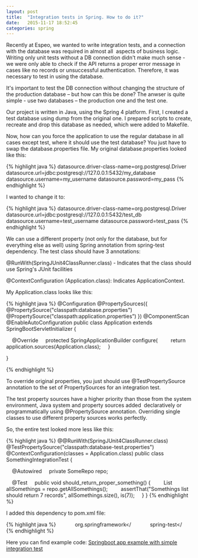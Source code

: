 ```yaml
---
layout: post
title:  "Integration tests in Spring. How to do it?"
date:   2015-11-17 18:52:45
categories: spring
---
```

Recently at Espeo, we wanted to write integration tests, and a connection with the database was required in almost all  aspects of business logic. 
Writing only unit tests without a DB connection didn't make much sense - we were only able to check if the API returns a proper error message in cases like no records or unsuccessful authentication. Therefore, it was necessary to test in using the database. 

It's important to test the DB connection without changing the structure of the production database – but how can this be done? The anwser is quite simple - use two databases – the production one and the test one.


Our project is written in Java, using the Spring 4 platform. 
First, I created a test database using dump from the original one. 
I prepared scripts to create, recreate and drop this database as needed, which were added to Makefile.

Now, how can you force the application to use the regular database in all cases except test, where it should use the test database? You just have to swap the database.properties file.
My original database.properties looked like this:

{% highlight java %}
datasource.driver-class-name=org.postgresql.Driver
datasource.url=jdbc:postgresql://127.0.0.1:5432/my_database
datasource.username=my_username
datasource.password=my_pass
{% endhighlight %}

I wanted to change it to:

{% highlight java %}
datasource.driver-class-name=org.postgresql.Driver
datasource.url=jdbc:postgresql://127.0.0.1:5432/test_db
datasource.username=test_username
datasource.password=test_pass
{% endhighlight %}

We can use a different property (not only for the database, but for everything else as well) using Spring annotation from spring-test dependency.
The test class should have 3 annotations:

@RunWith(SpringJUnit4ClassRunner.class) - Indicates that the class should use Spring's JUnit facilities

@ContextConfiguration (Application.class): Indicates ApplicationContext.

My Application.class looks like this:

{% highlight java %}
@Configuration
@PropertySources({
    @PropertySource("classpath:database.properties")
    @PropertySource("classpath:application.properties”)
})
@ComponentScan
@EnableAutoConfiguration
public class Application extends SpringBootServletInitializer {

    @Override
    protected SpringApplicationBuilder configure(
        return application.sources(Application.class);
    }

}


{% endhighlight %}

To override original properties, you just should use @TestPropertySource annotation to the set of PropertySources for an integration test. 

The test property sources have a higher priority than those from the system environment, Java system and property sources added  declaratively or programmatically using @PropertySource annotation. Overriding single classes to use different property sources works perfectly.

So, the entire test looked more less like this:

{% highlight java %}
@@RunWith(SpringJUnit4ClassRunner.class)
@TestPropertySource("classpath:database-test.properties")
@ContextConfiguration(classes = Application.class)
public class SomethingIntegrationTest {

    @Autowired
    private SomeRepo repo;

    @Test
    public void should_return_proper_something() {
        List<SomeModel> allSomethings = repo.getAllSomethings();
        assertThat("Somethings list should return 7 records", allSomethings.size(), is(7));
    }
}
{% endhighlight %}


I added this dependency to pom.xml file:

{% highlight java %}
<dependency>
            <groupId>org.springframework</
            <artifactId>spring-test</
 </dependency>
{% endhighlight %}

Here you can find example code: <a href="https://github.com/igastepniak/springIntegration"> Springboot app example with simple integration test </a>




